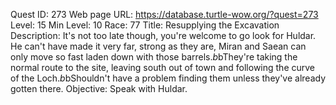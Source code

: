 Quest ID: 273
Web page URL: https://database.turtle-wow.org/?quest=273
Level: 15
Min Level: 10
Race: 77
Title: Resupplying the Excavation
Description: It's not too late though, you're welcome to go look for Huldar. He can't have made it very far, strong as they are, Miran and Saean can only move so fast laden down with those barrels.$b$bThey're taking the normal route to the site, leaving south out of town and following the curve of the Loch.$b$bShouldn't have a problem finding them unless they've already gotten there.
Objective: Speak with Huldar.
